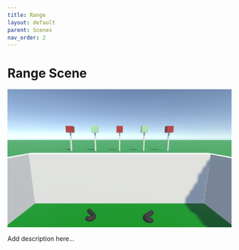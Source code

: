 ```yaml
---
title: Range
layout: default
parent: Scenes
nav_order: 2
---
```


# Range Scene

![](../SceneImages/Range.png)

Add description here...